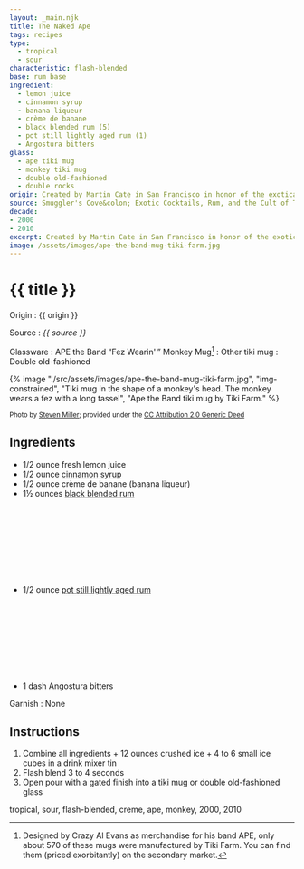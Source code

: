 ```yaml
---
layout: _main.njk
title: The Naked Ape
tags: recipes
type:
  - tropical
  - sour
characteristic: flash-blended
base: rum base
ingredient:
  - lemon juice
  - cinnamon syrup
  - banana liqueur
  - crème de banane
  - black blended rum (5)
  - pot still lightly aged rum (1)
  - Angostura bitters
glass:
  - ape tiki mug
  - monkey tiki mug
  - double old-fashioned
  - double rocks
origin: Created by Martin Cate in San Francisco in honor of the exotica band APE on the occasion of their concert appearance at Smuggler's Cove.
source: Smuggler's Cove&colon; Exotic Cocktails, Rum, and the Cult of Tiki
decade:
- 2000
- 2010
excerpt: Created by Martin Cate in San Francisco in honor of the exotica band APE on the occasion of their concert appearance at Smuggler's Cove.
image: /assets/images/ape-the-band-mug-tiki-farm.jpg
---
```

<!-- markdownlint-disable MD025 -->
# {{ title }}
<!-- markdownlint-enable MD025 -->

Origin
  : {{ origin }}

Source
  : <cite><span data-pagefind-filter="Source">{{ source }}</span></cite>

Glassware
  : <span data-pagefind-filter="Glassware">APE the Band “Fez Wearin'&thinsp;” Monkey Mug</span>[^1]
  : Other tiki mug
  : <span data-pagefind-filter="Glassware">Double old-fashioned</span>

[^1]: Designed by Crazy Al Evans as merchandise for his band APE, only about 570 of these mugs were manufactured by Tiki Farm. You can find them (priced exorbitantly) on the secondary market.

<tiki-dialog-img>

<stack-l>
  {% image "./src/assets/images/ape-the-band-mug-tiki-farm.jpg", "img-constrained", "Tiki mug in the shape of a monkey's head. The monkey wears a fez with a long tassel", "Ape the Band tiki mug by Tiki Farm." %}

  <small>Photo by <a href="https://www.flickr.com/photos/aloha75/9539250518/in/photostream/" target="_blank" rel="external noopener">Steven Miller</a>; provided under the <a href="https://creativecommons.org/licenses/by/2.0/" target="_blank" rel="external noopener"><abbr title="Creative Commons">CC</abbr> Attribution 2.0 Generic Deed</a></small>
</stack-l>

</tiki-dialog-img>

## Ingredients

* 1/2 ounce fresh lemon juice
* 1/2 ounce [cinnamon syrup](/mixes/cinnamon-syrup)
* 1/2 ounce crème de banane (banana liqueur)
* 1&frac12; ounces [black blended rum](/11-rum-black-blended/)<icon-l space="1em" class="bigger" label="(5)"><span class="with-icon"><svg class="icon"><use href="/assets/images/icons/circle-5.svg#circle-5"></use></svg></span></icon-l>
* 1/2 ounce [pot still lightly aged rum](/rums/01-rum-pot-still-lightly-aged/)<icon-l space="1em" class="bigger" label="(1)"><span class="with-icon"><svg class="icon"><use href="/assets/images/icons/circle-1.svg#circle-1"></use></svg></span></icon-l>
* 1 dash Angostura bitters

Garnish
  : <span data-pagefind-filter="Garnish">None</span>

## Instructions

1. Combine all ingredients + 12 ounces crushed ice + 4 to 6 small ice cubes in a drink mixer tin
2. Flash blend 3 to 4 seconds
3. Open pour with a gated finish into a tiki mug or double old-fashioned glass

<div
  data-pagefind-filter="
  "
>
</div>

<div
  class="sr-only"
  data-cat[0]="Drink"
  data-type[0]="Tropical"
  data-type[1]="Sour"
  data-char[0]="Flash-blended"
  data-base[0]="Rum/Cane spirits"
  data-ingredient[0]="Lemon juice"
  data-ingredient[1]="Cinnamon syrup"
  data-ingredient[2]="Banana liqueur"
  data-ingredient[3]="Crème de banane"
  data-ingredient[4]="Black blended rum [5]"
  data-ingredient[5]="Blended lightly aged rum [2]"
  data-ingredient[6]="Pot still lightly aged rum [1]"
  data-ingredient[7]="Angostura bitters"
  data-juice[0]="Lemon juice"
  data-syrup[0]="Cinnamon syrup"
  data-liquor[0]="Banana liqueur"
  data-liquor[1]="Crème de banane"
  data-liquor[2]="Black blended rum [5]"
  data-liquor[3]="Blended lightly aged rum [2]"
  data-liquor[4]="Pot still lightly aged rum [1]"
  data-bitters[0]="Angostura bitters"
  data-origin[0]="Martin Cate"
  data-origin[1]="Smuggler’s Cove"
  data-glass[0]="Tiki mug"
  data-glass[1]="Double rocks"
  data-decade[0]="2000"
  data-decade[1]="2010"
  data-pagefind-filter="
    Category[data-cat[0]],
    Type[data-type[0]],
    Type[data-type[1]],
    Characteristic[data-char[0]],
    Base[data-base[0]],
    Ingredient[data-ingredient[0]],
    Ingredient[data-ingredient[1]],
    Ingredient[data-ingredient[2]],
    Ingredient[data-ingredient[3]],
    Ingredient[data-ingredient[4]],
    Ingredient[data-ingredient[5]],
    Ingredient[data-ingredient[6]],
    Ingredient[data-ingredient[7]],
    Juice[data-juice[0]],
    Syrup[data-syrup[0]],
    Liquor[data-liquor[0]],
    Liquor[data-liquor[1]],
    Liquor[data-liquor[2]],
    Liquor[data-liquor[3]],
    Liquor[data-liquor[4]],
    Origin[data-origin[0]],
    Origin[data-origin[1]],
    Glassware[data-glass[0]],
    Glassware[data-glass[1]],
    Decade[data-decade[0]],
    Decade[data-decade[1]]
  "
>
</div>

<div class="keywords" aria-hidden>tropical, sour, flash-blended, creme, ape, monkey, 2000, 2010</div>
